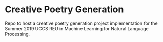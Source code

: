 # Creative Poetry Generation
Repo to host a creative poetry generation project implementation for the Summer 2019 UCCS REU in Machine Learning for Natural Language Processing.
